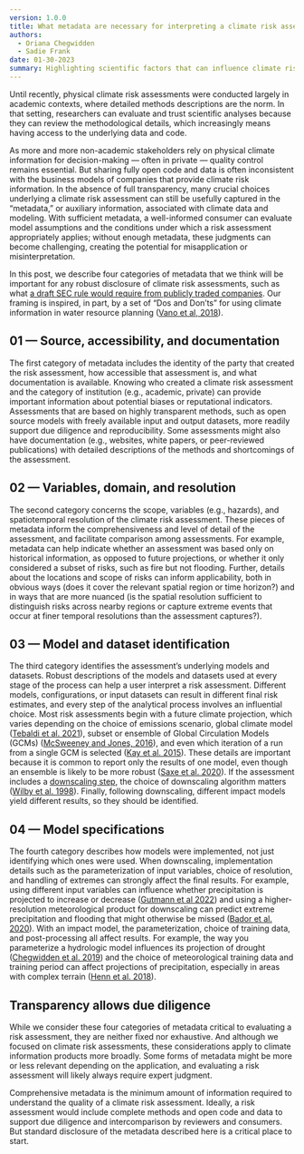 ```yaml
---
version: 1.0.0
title: What metadata are necessary for interpreting a climate risk assessment?
authors:
  - Oriana Chegwidden
  - Sadie Frank
date: 01-30-2023
summary: Highlighting scientific factors that can influence climate risk products.
---
```


Until recently, physical climate risk assessments were conducted largely in academic contexts, where detailed methods descriptions are the norm. In that setting, researchers can evaluate and trust scientific analyses because they can review the methodological details, which increasingly means having access to the underlying data and code.

As more and more non-academic stakeholders rely on physical climate information for decision-making — often in private — quality control remains essential. But sharing fully open code and data is often inconsistent with the business models of companies that provide climate risk information. In the absence of full transparency, many crucial choices underlying a climate risk assessment can still be usefully captured in the “metadata,” or auxiliary information, associated with climate data and modeling. With sufficient metadata, a well-informed consumer can evaluate model assumptions and the conditions under which a risk assessment appropriately applies; without enough metadata, these judgments can become challenging, creating the potential for misapplication or misinterpretation.

In this post, we describe four categories of metadata that we think will be important for any robust disclosure of climate risk assessments, such as what [a draft SEC rule would require from publicly traded companies](https://carbonplan.org/research/data-financial-risk). Our framing is inspired, in part, by a set of “Dos and Don’ts” for using climate information in water resource planning ([Vano et al, 2018](https://doi.org/10.1016/j.cliser.2018.07.002)).

## 01 — Source, accessibility, and documentation

The first category of metadata includes the identity of the party that created the risk assessment, how accessible that assessment is, and what documentation is available. Knowing who created a climate risk assessment and the category of institution (e.g., academic, private) can provide important information about potential biases or reputational indicators. Assessments that are based on highly transparent methods, such as open source models with freely available input and output datasets, more readily support due diligence and reproducibility. Some assessments might also have documentation (e.g., websites, white papers, or peer-reviewed publications) with detailed descriptions of the methods and shortcomings of the assessment.

## 02 — Variables, domain, and resolution

The second category concerns the scope, variables (e.g., hazards), and spatiotemporal resolution of the climate risk assessment. These pieces of metadata inform the comprehensiveness and level of detail of the assessment, and facilitate comparison among assessments. For example, metadata can help indicate whether an assessment was based only on historical information, as opposed to future projections, or whether it only considered a subset of risks, such as fire but not flooding. Further, details about the locations and scope of risks can inform applicability, both in obvious ways (does it cover the relevant spatial region or time horizon?) and in ways that are more nuanced (is the spatial resolution sufficient to distinguish risks across nearby regions or capture extreme events that occur at finer temporal resolutions than the assessment captures?).

## 03 — Model and dataset identification

The third category identifies the assessment’s underlying models and datasets. Robust descriptions of the models and datasets used at every stage of the process can help a user interpret a risk assessment. Different models, configurations, or input datasets can result in different final risk estimates, and every step of the analytical process involves an influential choice. Most risk assessments begin with a future climate projection, which varies depending on the choice of emissions scenario, global climate model ([Tebaldi et al. 2021](https://esd.copernicus.org/articles/12/253/2021/)), subset or ensemble of Global Circulation Models (GCMs) ([McSweeney and Jones, 2016](https://www.sciencedirect.com/science/article/pii/S2405880715300170)), and even which iteration of a run from a single GCM is selected ([Kay et al. 2015](https://doi.org/10.1175/BAMS-D-13-00255.1)). These details are important because it is common to report only the results of one model, even though an ensemble is likely to be more robust ([Saxe et al. 2020](https://doi.org/10.5194/hess-25-1529-2021)). If the assessment includes a [downscaling step](https://carbonplan.org/research/cmp6-downscaling-explainer), the choice of downscaling algorithm matters ([Wilby et al. 1998](https://agupubs.onlinelibrary.wiley.com/doi/abs/10.1029/98WR02577)). Finally, following downscaling, different impact models yield different results, so they should be identified.

## 04 — Model specifications

The fourth category describes how models were implemented, not just identifying which ones were used. When downscaling, implementation details such as the parameterization of input variables, choice of resolution, and handling of extremes can strongly affect the final results. For example, using different input variables can influence whether precipitation is projected to increase or decrease ([Gutmann et al 2022](https://doi.org/10.1175/JHM-D-21-0142.1)) and using a higher-resolution meteorological product for downscaling can predict extreme precipitation and flooding that might otherwise be missed ([Bador et al. 2020](https://agupubs.onlinelibrary.wiley.com/doi/full/10.1029/2019JD032184)).
With an impact model, the parameterization, choice of training data, and post-processing all affect results. For example, the way you parameterize a hydrologic model influences its projection of drought
([Chegwidden et al. 2019](https://agupubs.onlinelibrary.wiley.com/doi/full/10.1029/2018EF001047)) and the choice of meteorological training data and training period can affect projections of precipitation, especially in areas with complex terrain ([Henn et al. 2018](https://www.sciencedirect.com/science/article/abs/pii/S0022169417301452)).

## Transparency allows due diligence

While we consider these four categories of metadata critical to evaluating a risk assessment, they are neither fixed nor exhaustive. And although we focused on climate risk assessments, these considerations apply to climate information products more broadly. Some forms of metadata might be more or less relevant depending on the application, and evaluating a risk assessment will likely always require expert judgment.

Comprehensive metadata is the minimum amount of information required to understand the quality of a climate risk assessment. Ideally, a risk assessment would include complete methods and open code and data to support due diligence and intercomparison by reviewers and consumers. But standard disclosure of the metadata described here is a critical place to start.
